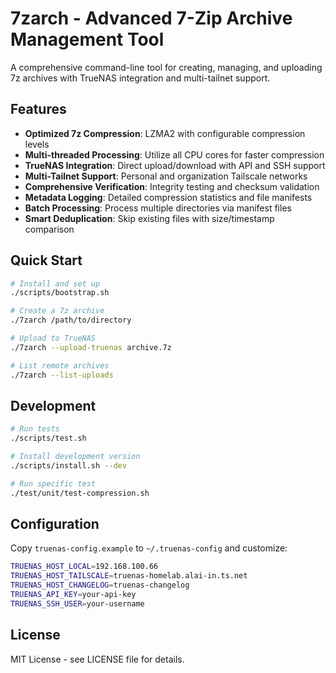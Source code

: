 # 7zarch - Advanced 7-Zip Archive Management Tool

A comprehensive command-line tool for creating, managing, and uploading 7z archives with TrueNAS integration and multi-tailnet support.

## Features

- **Optimized 7z Compression**: LZMA2 with configurable compression levels
- **Multi-threaded Processing**: Utilize all CPU cores for faster compression
- **TrueNAS Integration**: Direct upload/download with API and SSH support
- **Multi-Tailnet Support**: Personal and organization Tailscale networks
- **Comprehensive Verification**: Integrity testing and checksum validation
- **Metadata Logging**: Detailed compression statistics and file manifests
- **Batch Processing**: Process multiple directories via manifest files
- **Smart Deduplication**: Skip existing files with size/timestamp comparison

## Quick Start

```bash
# Install and set up
./scripts/bootstrap.sh

# Create a 7z archive
./7zarch /path/to/directory

# Upload to TrueNAS
./7zarch --upload-truenas archive.7z

# List remote archives
./7zarch --list-uploads
```

## Development

```bash
# Run tests
./scripts/test.sh

# Install development version
./scripts/install.sh --dev

# Run specific test
./test/unit/test-compression.sh
```

## Configuration

Copy `truenas-config.example` to `~/.truenas-config` and customize:

```bash
TRUENAS_HOST_LOCAL=192.168.100.66
TRUENAS_HOST_TAILSCALE=truenas-homelab.alai-in.ts.net
TRUENAS_HOST_CHANGELOG=truenas-changelog
TRUENAS_API_KEY=your-api-key
TRUENAS_SSH_USER=your-username
```

## License

MIT License - see LICENSE file for details.